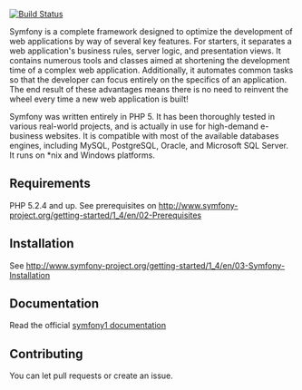 [![Build Status](https://secure.travis-ci.org/LExpress/symfony1.png?branch=master)](http://travis-ci.org/LExpress/symfony1)

Symfony is a complete framework designed to optimize the development of web applications by way of several key features.
For starters, it separates a web application's business rules, server logic, and presentation views.
It contains numerous tools and classes aimed at shortening the development time of a complex web application.
Additionally, it automates common tasks so that the developer can focus entirely on the specifics of an application.
The end result of these advantages means there is no need to reinvent the wheel every time a new web application is built!

Symfony was written entirely in PHP 5.
It has been thoroughly tested in various real-world projects, and is actually in use for high-demand e-business websites.
It is compatible with most of the available databases engines, including MySQL, PostgreSQL, Oracle, and Microsoft SQL Server.
It runs on *nix and Windows platforms.

Requirements
------------

PHP 5.2.4 and up. See prerequisites on http://www.symfony-project.org/getting-started/1_4/en/02-Prerequisites

Installation
------------

See http://www.symfony-project.org/getting-started/1_4/en/03-Symfony-Installation

Documentation
-------------

Read the official [symfony1 documentation](http://www.symfony-project.org/doc/1_4/)

Contributing
------------

You can let pull requests or create an issue.
